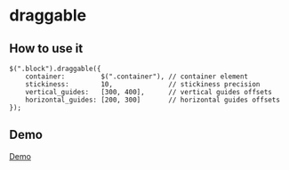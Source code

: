 draggable
=========

## How to use it

    $(".block").draggable({ 
        container:         $(".container"), // container element
        stickiness:        10,              // stickiness precision
        vertical_guides:   [300, 400],      // vertical guides offsets
        horizontal_guides: [200, 300]       // horizontal guides offsets
    });


## Demo

[Demo](https://javierarce.github.com/draggable)
